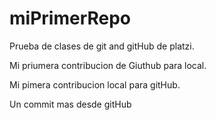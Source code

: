 # miPrimerRepo
Prueba de clases de git and gitHub de platzi.

Mi priumera contribucion de Giuthub para local. 

Mi pimera contribucion local para gitHub.

Un commit mas desde gitHub
